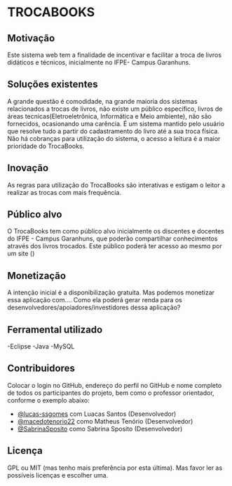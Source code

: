 # TROCABOOKS

## Motivação

Este sistema web tem a finalidade de incentivar e facilitar a troca de livros didáticos e técnicos, inicialmente no IFPE- Campus Garanhuns. 

## Soluções existentes

A grande questão é comodidade, na grande maioria dos sistemas relacionados a trocas de livros, não existe um público específico, livros de áreas tecnicas(Eletroeletrônica, Informática e Meio ambiente), não são fornecidos, ocasionando uma carência. É um sistema mantido pelo usuário que resolve tudo a partir do cadastramento do livro até a sua troca física. Não há cobranças para utilização do sistema, o acesso a leitura é a maior prioridade do TrocaBooks. 

## Inovação

As regras para utilização do TrocaBooks são interativas e estigam o leitor a realizar as trocas com mais frequência. 

## Público alvo

O TrocaBooks tem como público alvo inicialmente os discentes e docentes do IFPE - Campus Garanhuns, que poderão compartilhar conhecimentos através dos livros trocados. Este público poderá ter acesso ao mesmo por um site ()

## Monetização

A intenção inicial é a disponibilização gratuita. Mas podemos monetizar essa aplicação com.... Como ela poderá gerar
renda para os desenvolvedores/apoiadores/investidores dessa aplicação?

## Ferramental utilizado

-Eclipse
-Java
-MySQL

## Contribuidores

Colocar o login no GitHub, endereço do perfil no GitHub e nome completo de todos
os participantes do projeto, bem como o professor orientador, conforme o exemplo
abaixo:
- [@lucas-ssgomes](https://github.com/lucas-ssgomes) com Luacas Santos (Desenvolvedor)
- [@macedotenorio22](https://github.com/macedotenorio22) como Matheus Tenório (Desenvolvedor)
- [@SabrinaSposito](https://github.com/SabrinaSposito) como Sabrina Sposito (Desenvolvedor)



## Licença

GPL ou MIT
(mas tenho mais preferência por esta última). Mas favor ler as possíveis
licenças e escolher uma.
